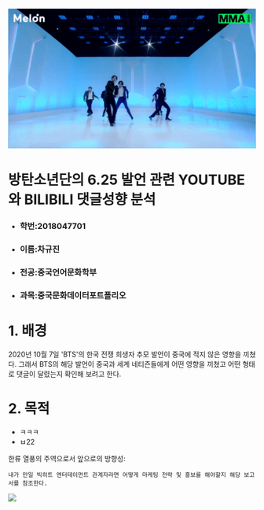 
![](BTS.gif)

# 방탄소년단의 6.25 발언 관련 YOUTUBE와 BILIBILI 댓글성향 분석

* ### 학번:2018047701
* ### 이름:차규진
* ### 전공:중국언어문화학부
* ### 과목:중국문화데이터포트폴리오

# 1. 배경

2020년 10월 7일 'BTS'의 한국 전쟁 희생자 추모 발언이 중국에 적지 않은 영향을 끼쳤다. 그래서 BTS의 해당 발언이 중국과 세계 네티즌들에게 어떤 영향을 끼쳤고 어떤 형태로 댓글이 달렸는지 확인해 보려고 한다.


# 2. 목적

* ㅋㅋㅋ
* ㅂ22

한류 열풍의 주역으로서 앞으로의 방향성:

    내가 만일 빅히트 엔터테이먼트 관계자라면 어떻게 마케팅 전략 및 홍보를 해야할지 해당 보고서를 참조한다.
    


<img src="https://user-images.githubusercontent.com/74246381/100052058-7cc5ad80-2e60-11eb-917d-0b43c0e5cc0d.jpeg" width="30%"></img>
